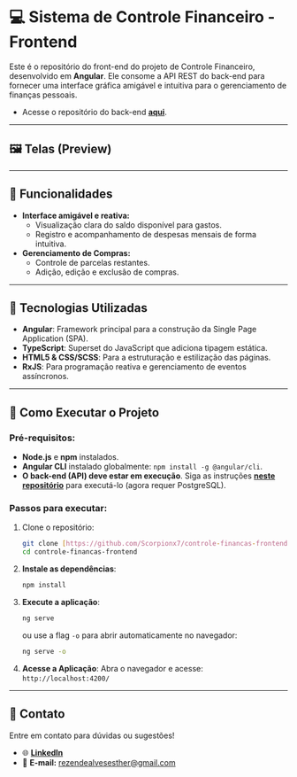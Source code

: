 # 💻 Sistema de Controle Financeiro - Frontend

Este é o repositório do front-end do projeto de Controle Financeiro, desenvolvido em **Angular**. Ele consome a API REST do back-end para fornecer uma interface gráfica amigável e intuitiva para o gerenciamento de finanças pessoais.

-   Acesse o repositório do back-end [**aqui**](https://github.com/Scorpionx7/controle-de-financas).

---

## 🖼️ Telas (Preview)

---

## 🌟 Funcionalidades

-   **Interface amigável e reativa:**
    -   Visualização clara do saldo disponível para gastos.
    -   Registro e acompanhamento de despesas mensais de forma intuitiva.
-   **Gerenciamento de Compras:**
    -   Controle de parcelas restantes.
    -   Adição, edição e exclusão de compras.

---

## 🔧 Tecnologias Utilizadas

-   **Angular**: Framework principal para a construção da Single Page Application (SPA).
-   **TypeScript**: Superset do JavaScript que adiciona tipagem estática.
-   **HTML5 & CSS/SCSS**: Para a estruturação e estilização das páginas.
-   **RxJS**: Para programação reativa e gerenciamento de eventos assíncronos.

---

## 🚀 Como Executar o Projeto

### Pré-requisitos:

-   **Node.js** e **npm** instalados.
-   **Angular CLI** instalado globalmente: `npm install -g @angular/cli`.
-   **O back-end (API) deve estar em execução**. Siga as instruções [**neste repositório**](https://github.com/Scorpionx7/controle-de-financas) para executá-lo (agora requer PostgreSQL).

### Passos para executar:

1.  Clone o repositório:
    ```bash
    git clone [https://github.com/Scorpionx7/controle-financas-frontend.git]
    cd controle-financas-frontend
    ```
2.  **Instale as dependências**:
    ```bash
    npm install
    ```
3.  **Execute a aplicação**:
    ```bash
    ng serve
    ```
    ou use a flag `-o` para abrir automaticamente no navegador:
    ```bash
    ng serve -o
    ```
4.  **Acesse a Aplicação**:
    Abra o navegador e acesse: `http://localhost:4200/`

---

## 📧 Contato

Entre em contato para dúvidas ou sugestões!

-   🌐 [**LinkedIn**](https://www.linkedin.com/in/estherrezende/)
-   📧 **E-mail:** [rezendealvesesther@gmail.com](mailto:rezendealvesesther@gmail.com)